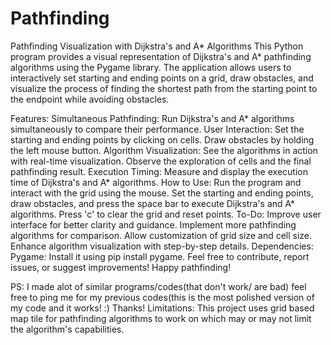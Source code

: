 # Pathfinding
Pathfinding Visualization with Dijkstra's and A* Algorithms
This Python program provides a visual representation of Dijkstra's and A* pathfinding algorithms using the Pygame library. The application allows users to interactively set starting and ending points on a grid, draw obstacles, and visualize the process of finding the shortest path from the starting point to the endpoint while avoiding obstacles.

Features:
Simultaneous Pathfinding: Run Dijkstra's and A* algorithms simultaneously to compare their performance.
User Interaction: Set the starting and ending points by clicking on cells. Draw obstacles by holding the left mouse button.
Algorithm Visualization: See the algorithms in action with real-time visualization. Observe the exploration of cells and the final pathfinding result.
Execution Timing: Measure and display the execution time of Dijkstra's and A* algorithms.
How to Use:
Run the program and interact with the grid using the mouse.
Set the starting and ending points, draw obstacles, and press the space bar to execute Dijkstra's and A* algorithms.
Press 'c' to clear the grid and reset points.
To-Do:
Improve user interface for better clarity and guidance.
Implement more pathfinding algorithms for comparison.
Allow customization of grid size and cell size.
Enhance algorithm visualization with step-by-step details.
Dependencies:
Pygame: Install it using pip install pygame.
Feel free to contribute, report issues, or suggest improvements! Happy pathfinding!

PS: I made alot of similar programs/codes(that don't work/ are bad) feel free to ping me for my previous codes(this is the most polished version of my code and it works! :) 
Thanks!
Limitations: This project uses grid based map tile for pathfinding algorithms to work on which may or may not limit the algorithm's capabilities.
